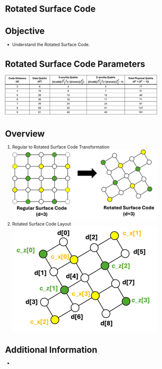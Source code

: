 # Rotated Surface Code

# Objective
- Understand the Rotated Surface Code.

# Rotated Surface Code Parameters
![Rotated_Surface_Code_Parameters](images/Rotated_Surface_Code_Parameters.png)

# Overview
1) Regular to Rotated Surface Code Transformation
![Regular_Rotated_Surface_Code](images/Regular_Rotated_Surface_Code.png)
2) Rotated Surface Code Layout
![Rotated_Surface_Code](images/Rotated_Surface_Code.png)

# Additional Information
- 